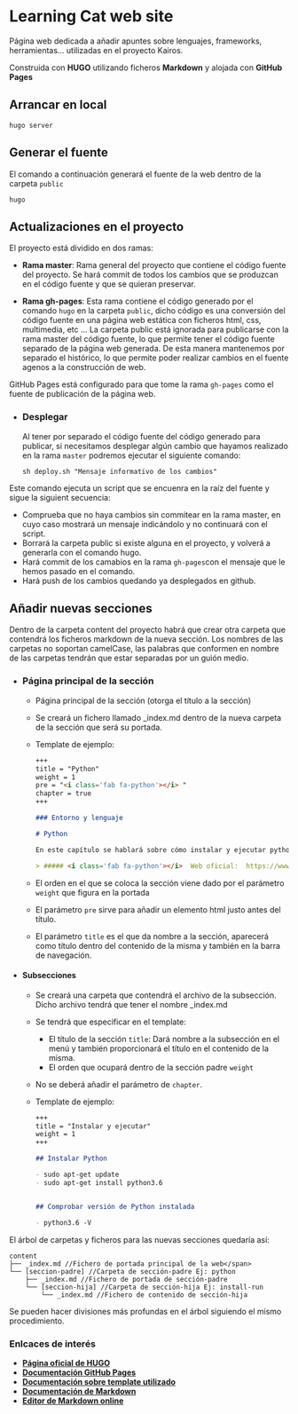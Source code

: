 # Learning Cat web site

Página web dedicada a añadir apuntes sobre lenguajes, frameworks, herramientas... utilizadas en el proyecto Kairos.

Construida con **HUGO** utilizando ficheros **Markdown** y alojada con **GitHub Pages**

## Arrancar en local

```console
hugo server
```

## Generar el fuente

El comando a continuación generará el fuente de la web dentro de la carpeta `public`

```console
hugo
```

## Actualizaciones en el proyecto

El proyecto está dividido en dos ramas:

- **Rama master**: Rama general del proyecto que contiene el código fuente del proyecto. Se hará commit de todos los cambios que se produzcan en el código fuente y que se quieran preservar.

- **Rama gh-pages**: Esta rama contiene el código generado por el comando `hugo` en la carpeta `public`, dicho código es una conversión del código fuente en una página web estática con ficheros html, css, multimedia, etc ... La carpeta public está ignorada para publicarse con la rama master del código fuente, lo que permite tener el código fuente separado de la página web generada. De esta manera mantenemos por separado el histórico, lo que permite poder realizar cambios en el fuente agenos a la construcción de web.

GitHub Pages está configurado para que tome la rama `gh-pages` como el fuente de publicación de la página web.

- ### Desplegar

    Al tener por separado el código fuente del código generado para publicar, si necesitamos desplegar algún cambio que hayamos realizado en la rama `master` podremos ejecutar el siguiente comando:

    ```console
    sh deploy.sh "Mensaje informativo de los cambios"
    ```

Este comando ejecuta un script que se encuenra en la raíz del fuente y sigue la siguient secuencia:

 - Comprueba que no haya cambios sin commitear en la rama master, en cuyo caso mostrará un mensaje indicándolo y no continuará con el script. 
 - Borrará la carpeta public si existe alguna en el proyecto, y volverá a generarla con el comando hugo.
 - Hará commit de los camabios en la rama `gh-pages`con el mensaje que le hemos pasado en el comando.
 - Hará push de los cambios quedando ya desplegados en github.

## Añadir nuevas secciones

Dentro de la carpeta content del proyecto habrá que crear otra carpeta que contendrá los ficheros markdown de la nueva sección.
Los nombres de las carpetas no soportan camelCase, las palabras que conformen en nombre de las carpetas tendrán que estar separadas por un guión medio.

- ### Página principal de la sección

  - Página principal de la sección (otorga el título a la sección)

  - Se creará un fichero llamado _index.md dentro de la nueva carpeta de la sección que será su portada.

  - Template de ejemplo:

    ```markdown
    +++
    title = "Python"
    weight = 1
    pre = "<i class='fab fa-python'></i> "
    chapter = true
    +++

    ### Entorno y lenguaje

    # Python

    En este capítulo se hablará sobre cómo instalar y ejecutar python en un sistema unix, así como un manual sobre el lenguaje.

    > ##### <i class='fab fa-python'></i>  Web oficial:  https://www.python.org/
    ```

  - El orden en el que se coloca la sección viene dado por el parámetro `weight` que figura en la portada

  - El parámetro `pre` sirve para añadir un elemento html justo antes del título.

  - El parámetro `title` es el que da nombre a la sección, aparecerá como título dentro del contenido de la misma y también en la barra de navegación.

- #### Subsecciones
  - Se creará una carpeta que contendrá el archivo de la subsección. Dicho archivo tendrá que tener el nombre _index.md
  - Se tendrá que especificar en el template:
    - El título de la sección `title`: Dará nombre a la subsección en el menú y también proporcionará el título en el contenido de la misma.
    - El orden que ocupará dentro de la sección padre `weight`
  - No se deberá añadir el parámetro de `chapter`.

  - Template de ejemplo:

    ```markdown
    +++
    title = "Instalar y ejecutar"
    weight = 1
    +++

    ## Instalar Python

    - sudo apt-get update
    - sudo apt-get install python3.6


    ## Comprobar versión de Python instalada

    - python3.6 -V
    ```

El árbol de carpetas y ficheros para las nuevas secciones quedaría así:

    content
    ├── _index.md //Fichero de portada principal de la web</span>
    └── [seccion-padre] //Carpeta de sección-padre Ej: python
        ├── _index.md //Fichero de portada de sección-padre
        └── [seccion-hija] //Carpeta de sección-hija Ej: install-run
            └── _index.md //Fichero de contenido de sección-hija

    

Se pueden hacer divisiones más profundas en el árbol siguiendo el mismo procedimiento.

### Enlcaces de interés

- [**Página oficial de HUGO**](https://gohugo.io/)
- [**Documentación GitHub Pages**](https://pages.github.com/)
- [**Documentación sobre template utilizado**](https://learn.netlify.com/en/)
- [**Documentación de Markdown**](https://daringfireball.net/projects/markdown/syntax)
- [**Editor de Markdown online**](https://stackedit.io/)
